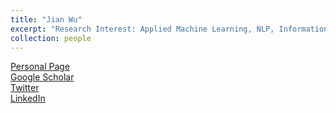 ```yaml
---
title: "Jian Wu"
excerpt: "Research Interest: Applied Machine Learning, NLP, Information Retrieval, Scholarly Big Data<br>abc<br>def<br><img src='/images/jianwu.png'>"
collection: people
---
```

<a href="https://www.cs.odu.edu/~jwu/">Personal Page</a><br>
<a href="https://scholar.google.com/citations?user=-eRsYx8AAAAJ&hl=en">Google Scholar</a><br>
<a href="https://twitter.com/fanchyna">Twitter</a><br>
<a href="https://www.linkedin.com/in/jian-wu-6264633/">LinkedIn</a><br>